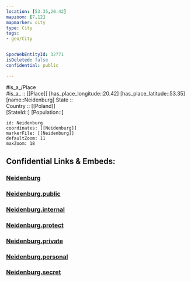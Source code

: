 ```yaml
---
location: [53.35,20.42] 
mapzoom: [7,12] 
mapmarker: city 
type: City
tags:
- geo/City


SpocWebEntityId: 32771
isDeleted: false
confidential: public

---
```

#is_a_/Place  
#is_a_ :: [[Place]] 
[has_place_longitude::20.42] 
[has_place_latitude::53.35] 
[name::Neidenburg] 
State ::  
Country :: [[Poland]]  
[StateId::] 
[Population::] 



```leaflet
id: Neidenburg
coordinates: [[Neidenburg]] 
markerFile: [[Neidenburg]] 
defaultZoom: 11 
maxZoom: 18
```


## Confidential Links & Embeds: 

### [Neidenburg](/_Standards/Earth/Continent/Europe/Europe~East/Poland/Provinces~Poland/Warmian-Masurian/City/Neidenburg.md) 

### [Neidenburg.public](/_public/Earth/Continent/Europe/Europe~East/Poland/Provinces~Poland/Warmian-Masurian/City/Neidenburg.public.md) 

### [Neidenburg.internal](/_internal/Earth/Continent/Europe/Europe~East/Poland/Provinces~Poland/Warmian-Masurian/City/Neidenburg.internal.md) 

### [Neidenburg.protect](/_protect/Earth/Continent/Europe/Europe~East/Poland/Provinces~Poland/Warmian-Masurian/City/Neidenburg.protect.md) 

### [Neidenburg.private](/_private/Earth/Continent/Europe/Europe~East/Poland/Provinces~Poland/Warmian-Masurian/City/Neidenburg.private.md) 

### [Neidenburg.personal](/_personal/Earth/Continent/Europe/Europe~East/Poland/Provinces~Poland/Warmian-Masurian/City/Neidenburg.personal.md) 

### [Neidenburg.secret](/_secret/Earth/Continent/Europe/Europe~East/Poland/Provinces~Poland/Warmian-Masurian/City/Neidenburg.secret.md)

